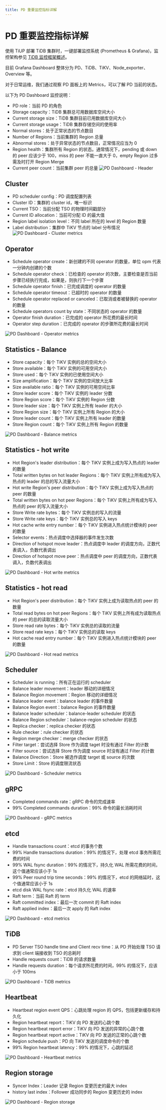 ```yaml
---
title: PD 重要监控指标详解
---
```


# PD 重要监控指标详解

使用 TiUP 部署 TiDB 集群时，一键部署监控系统 (Prometheus & Grafana)，监控架构参见 [TiDB 监控框架概述](/tidb-monitoring-framework.md)。

目前 Grafana Dashboard 整体分为 PD、TiDB、TiKV、Node\_exporter、Overview 等。

对于日常运维，我们通过观察 PD 面板上的 Metrics，可以了解 PD 当前的状态。

以下为 PD Dashboard 监控说明：

- PD role：当前 PD 的角色
- Storage capacity：TiDB 集群总可用数据库空间大小
- Current storage size：TiDB 集群目前已用数据库空间大小
- Current storage usage：TiDB 集群存储空间的使用率
- Normal stores：处于正常状态的节点数目
- Number of Regions：当前集群的 Region 总量
- Abnormal stores：处于异常状态的节点数目，正常情况应当为 0
- Region health：集群所有 Region 的状态。通常情况下，pending 或 down 的 peer 应该少于 100，miss 的 peer 不能一直大于 0，empty Region 过多需及时打开 Region Merge
- Current peer count：当前集群 peer 的总量
![PD Dashboard - Header](/media/pd-dashboard-header-v4.png)

## Cluster

- PD scheduler config：PD 调度配置列表
- Cluster ID：集群的 cluster id，唯一标识
- Current TSO：当前分配 TSO 的物理时间戳部分
- Current ID allocation：当前可分配 ID 的最大值
- Region label isolation level：不同 label 所在的 level 的 Region 数量
- Label distribution：集群中 TiKV 节点的 label 分布情况
![PD Dashboard - Cluster metrics](/media/pd-dashboard-cluster-v4.png)

## Operator

- Schedule operator create：新创建的不同 operator 的数量，单位 opm 代表一分钟内创建的个数
- Schedule operator check：已检查的 operator 的次数，主要检查是否当前步骤已经执行完成，如果是，则执行下一个步骤
- Schedule operator finish：已完成调度的 operator 的数量
- Schedule operator timeout：已超时的 operator 的数量
- Schedule operator replaced or canceled：已取消或者被替换的 operator 的数量
- Schedule operators count by state：不同状态的 operator 的数量
- Operator finish duration：已完成的 operator 所花费的最长时间
- Operator step duration：已完成的 operator 的步骤所花费的最长时间

![PD Dashboard - Operator metrics](/media/pd-dashboard-operator-v4.png)

## Statistics - Balance

- Store capacity：每个 TiKV 实例的总的空间大小
- Store available：每个 TiKV 实例的可用空间大小
- Store used：每个 TiKV 实例的已使用空间大小
- Size amplification：每个 TiKV 实例的空间放大比率
- Size available ratio：每个 TiKV 实例的可用空间比率
- Store leader score：每个 TiKV 实例的 leader 分数
- Store Region score：每个 TiKV 实例的 Region 分数
- Store leader size：每个 TiKV 实例上所有 leader 的大小
- Store Region size：每个 TiKV 实例上所有 Region 的大小
- Store leader count：每个 TiKV 实例上所有 leader 的数量
- Store Region count：每个 TiKV 实例上所有 Region 的数量

![PD Dashboard - Balance metrics](/media/pd-dashboard-balance-v4.png)

## Statistics - hot write

- Hot Region's leader distribution：每个 TiKV 实例上成为写入热点的 leader 的数量
- Total written bytes on hot leader Regions：每个 TiKV 实例上所有成为写入热点的 leader 的总的写入流量大小
- Hot write Region's peer distribution：每个 TiKV 实例上成为写入热点的 peer 的数量
- Total written bytes on hot peer Regions：每个 TiKV 实例上所有成为写入热点的 peer 的写入流量大小
- Store Write rate bytes：每个 TiKV 实例总的写入的流量
- Store Write rate keys：每个 TiKV 实例总的写入 keys
- Hot cache write entry number：每个 TiKV 实例进入热点统计模块的 peer 的数量
- Selector events：热点调度中选择器的事件发生次数
- Direction of hotspot move leader：热点调度中 leader 的调度方向，正数代表调入，负数代表调出
- Direction of hotspot move peer：热点调度中 peer 的调度方向，正数代表调入，负数代表调出

![PD Dashboard - Hot write metrics](/media/pd-dashboard-hotwrite-v4.png)

## Statistics - hot read

- Hot Region's peer distribution：每个 TiKV 实例上成为读取热点的 peer 的数量
- Total read bytes on hot peer Regions：每个 TiKV 实例上所有成为读取热点的 peer 的总的读取流量大小
- Store read rate bytes：每个 TiKV 实例总的读取的流量
- Store read rate keys：每个 TiKV 实例总的读取 keys
- Hot cache read entry number：每个 TiKV 实例进入热点统计模块的 peer 的数量

![PD Dashboard - Hot read metrics](/media/pd-dashboard-hotread-v4.png)

## Scheduler

- Scheduler is running：所有正在运行的 scheduler
- Balance leader movement：leader 移动的详细情况
- Balance Region movement：Region 移动的详细情况
- Balance leader event：balance leader 的事件数量
- Balance Region event：balance Region 的事件数量
- Balance leader scheduler：balance-leader scheduler 的状态
- Balance Region scheduler：balance-region scheduler 的状态
- Replica checker：replica checker 的状态
- Rule checker：rule checker 的状态
- Region merge checker：merge checker 的状态
- Filter target：尝试选择 Store 作为调度 taget 时没有通过 Filter 的计数
- Filter source：尝试选择 Store 作为调度 source 时没有通过 Filter 的计数
- Balance Direction：Store 被选作调度 target 或 source 的次数
- Store Limit：Store 的调度限流状态

![PD Dashboard - Scheduler metrics](/media/pd-dashboard-scheduler-v4.png)

## gRPC

- Completed commands rate：gRPC 命令的完成速率
- 99% Completed commands duration：99% 命令的最长消耗时间

![PD Dashboard - gRPC metrics](/media/pd-dashboard-grpc-v2.png)

## etcd

- Handle transactions count：etcd 的事务个数
- 99% Handle transactions duration：99% 的情况下，处理 etcd 事务所需花费的时间
- 99% WAL fsync duration：99% 的情况下，持久化 WAL 所需花费的时间，这个值通常应该小于 1s
- 99% Peer round trip time seconds：99% 的情况下，etcd 的网络延时，这个值通常应该小于 1s
- etcd disk WAL fsync rate：etcd 持久化 WAL 的速率
- Raft term：当前 Raft 的 term
- Raft committed index：最后一次 commit 的 Raft index
- Raft applied index：最后一次 apply 的 Raft index

![PD Dashboard - etcd metrics](/media/pd-dashboard-etcd-v2.png)

## TiDB

- PD Server TSO handle time and Client recv time：从 PD 开始处理 TSO 请求到 client 端接收到 TSO 的总耗时
- Handle requests count：TiDB 的请求数量
- Handle requests duration：每个请求所花费的时间，99% 的情况下，应该小于 100ms

![PD Dashboard - TiDB metrics](/media/pd-dashboard-tidb-v4.png)

## Heartbeat

- Heartbeat region event QPS：心跳处理 region 的 QPS，包括更新缓存和持久化
- Region heartbeat report：TiKV 向 PD 发送的心跳个数
- Region heartbeat report error：TiKV 向 PD 发送的异常的心跳个数
- Region heartbeat report active：TiKV 向 PD 发送的正常的心跳个数
- Region schedule push：PD 向 TiKV 发送的调度命令的个数
- 99% Region heartbeat latency：99% 的情况下，心跳的延迟

![PD Dashboard - Heartbeat metrics](/media/pd-dashboard-heartbeat-v4.png)

## Region storage

- Syncer Index：Leader 记录 Region 变更历史的最大 index
- history last index：Follower 成功同步的 Region 变更历史的 index

![PD Dashboard - Region storage](/media/pd-dashboard-region-storage.png)
